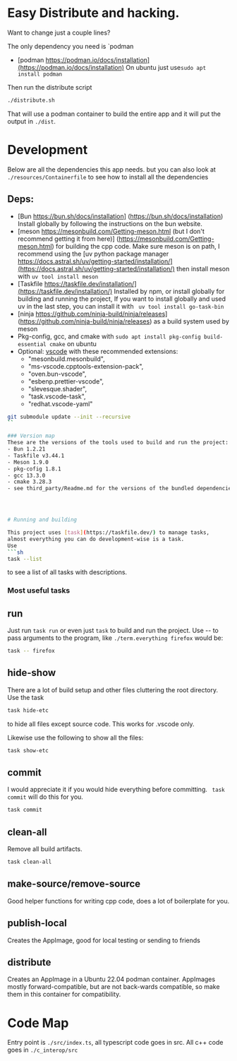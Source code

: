 
# Easy Distribute and hacking.

Want to change just a couple lines?

The only dependency you need is `podman
- [podman https://podman.io/docs/installation](https://podman.io/docs/installation) On ubuntu just use`sudo apt install podman`

Then run the distribute script
```sh
./distribute.sh
```
That will use a podman container to build the entire app and it will put the output
in `./dist`.


# Development

Below are all the dependencies this app needs. but
you can also look at `./resources/Containerfile` to see how to install all
the dependencies

## Deps:

- [Bun https://bun.sh/docs/installation] (https://bun.sh/docs/installation) Install globally by following the instructions on the bun website.
- [meson https://mesonbuild.com/Getting-meson.html (but I don't recommend getting it from here)] (https://mesonbuild.com/Getting-meson.html) for building the cpp code. Make sure meson is on path, I recommend using the [uv python package manager https://docs.astral.sh/uv/getting-started/installation/](https://docs.astral.sh/uv/getting-started/installation/) then install meson with `uv tool install meson`
- [Taskfile https://taskfile.dev/installation/](https://taskfile.dev/installation/) Installed by npm, or install globally for building and running the project, If you want to install globally and used uv in the last step, you can install it with ` uv tool install go-task-bin`
- [ninja https://github.com/ninja-build/ninja/releases] (https://github.com/ninja-build/ninja/releases) as a build system used by meson
- Pkg-config, gcc, and cmake with `sudo apt install pkg-config build-essential cmake` on ubuntu
- Optional: [vscode](https://code.visualstudio.com/) with these recommended extensions:
    - "mesonbuild.mesonbuild",
    - "ms-vscode.cpptools-extension-pack",
    - "oven.bun-vscode",
    - "esbenp.prettier-vscode",
    - "slevesque.shader",
    - "task.vscode-task",
    - "redhat.vscode-yaml"

```sh
git submodule update --init --recursive
``

### Version map
These are the versions of the tools used to build and run the project:
- Bun 1.2.21
- Taskfile v3.44.1
- Meson 1.9.0
- pkg-cofig 1.8.1
- gcc 13.3.0
- cmake 3.28.3
- see third_party/Readme.md for the versions of the bundled dependencies




# Running and building

This project uses [task](https://taskfile.dev/) to manage tasks,
almost everything you can do development-wise is a task.
Use
```sh
task --list
```
to see a list of all tasks with descriptions.

### Most useful tasks

## run

Just run `task run` or even just `task` to build and run the project. 
Use -- to pass arguments to the program, like `./term.everything firefox` would
be:
```sh
task -- firefox
```

## hide-show
There are a lot of build setup and other files cluttering the root directory.
Use the task

```bash
task hide-etc
```
to hide all files except source code. This works for .vscode only.

Likewise use the following to show all the files:
```bash
task show-etc
```

## commit
I would appreciate it if you would hide everything before committing. `
task commit` will do this for you.
```sh
task commit
```

## clean-all
Remove all build artifacts.
```sh
task clean-all
```

## make-source/remove-source
Good helper functions for writing cpp code, does a lot of boilerplate for you.

## publish-local
Creates the AppImage, good for local testing or sending to friends

## distribute
Creates an AppImage in a Ubuntu 22.04 podman container. AppImages mostly 
forward-compatible, but are not back-wards compatible, so make them in this
container for compatibility.

# Code Map

Entry point is `./src/index.ts`, all typescript code goes in src.
All c++ code goes in `./c_interop/src`
